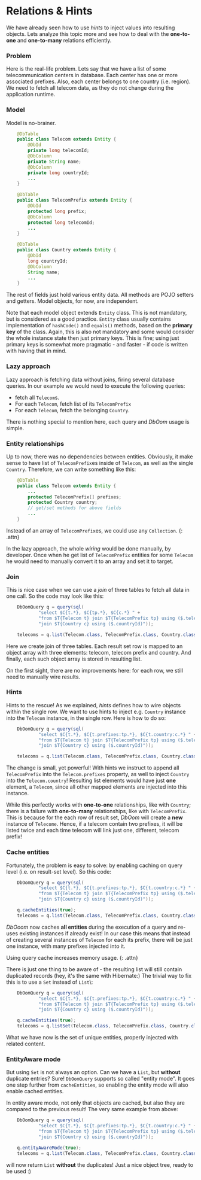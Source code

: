 # Relations & Hints

We have already seen how to use _hints_ to inject values into resulting objects. Lets analyze this topic more and see how to deal with the **one-to-one** and **one-to-many** relations efficiently.

### Problem

Here is the real-life problem. Lets say that we have a list of some telecommunication centers in database. Each center has one or more associated prefixes. Also, each center belongs to one country (i.e. region). We need to fetch all telecom data, as they do not change during the application runtime.

### Model

Model is no-brainer.

```java
    @DbTable
    public class Telecom extends Entity {
        @DbId
        private long telecomId;
        @DbColumn
        private String name;
        @DbColumn
        private long countryId;
        ...
    }
```

```java
    @DbTable
    public class TelecomPrefix extends Entity {
        @DbId
        protected long prefix;
        @DbColumn
        protected long telecomId;
        ...
    }
```

```java
    @DbTable
    public class Country extends Entity {
        @DbId
        long countryId;
        @DbColumn
        String name;
        ...
    }
```

The rest of fields just hold various entity data. All methods are POJO setters and getters. Model objects, for now, are independent.

Note that each model object extends `Entity` class. This is not mandatory, but is considered as a good practice. `Entity` class usually contains implementation of `hashCode()` and `equals()` methods, based on the **primary key** of the class. Again, this is also not mandatory and some would consider the whole instance state then just primary keys. This is fine; using just primary keys is somewhat more pragmatic - and faster - if code is written with having that in mind.

### Lazy approach

Lazy approach is fetching data without joins, firing several database queries. In our example we would need to execute the following queries:

* fetch all `Telecom`s.
* For each `Telecom`, fetch list of its `TelecomPrefix`
* For each `Telecom`, fetch the belonging `Country`.

There is nothing special to mention here, each query and _DbOom_ usage is simple.

### Entity relationships

Up to now, there was no dependencies between entities. Obviously, it make sense to have list of `TelecomPrefix`es inside of `Telecom`, as well as the single `Country`. Therefore, we can write something like this:

```java
    @DbTable
    public class Telecom extends Entity {
        ...
        protected TelecomPrefix[] prefixes;
        protected Country country;
        // get/set methods for above fields
        ...
    }
```

Instead of an array of `TelecomPrefix`es, we could use any `Collection`. {: .attn}

In the lazy approach, the whole _wiring_ would be done manually, by developer. Once when he get list of `TelecomPrefix` entities for some `Telecom` he would need to manually convert it to an array and set it to target.

### Join

This is nice case when we can use a _join_ of three tables to fetch all data in one call. So the code may look like this:

```java
    DbOomQuery q = query(sql(
            "select $C{t.*}, $C{tp.*}, $C{c.*} " +
            "from $T{Telecom t} join $T{TelecomPrefix tp} using ($.telecomId) " +
            "join $T{Country c} using ($.countryId)"));

    telecoms = q.list(Telecom.class, TelecomPrefix.class, Country.class);
```

Here we create join of three tables. Each result set row is mapped to an object array with three elements: telecom, telecom prefix and country. And finally, each such object array is stored in resulting list.

On the first sight, there are no improvements here: for each row, we still need to manually wire results.

### Hints

Hints to the rescue! As we explained, _hints_ defines how to wire objects within the single row. We want to use hints to inject e.g. `Country` instance into the `Telecom` instance, in the single row. Here is how to do so:

```java
    DbOomQuery q = query(sql(
            "select $C{t.*}, $C{t.prefixes:tp.*}, $C{t.country:c.*} " +
            "from $T{Telecom t} join $T{TelecomPrefix tp} using ($.telecomId) " +
            "join $T{Country c} using ($.countryId)"));

    telecoms = q.list(Telecom.class, TelecomPrefix.class, Country.class);
```

The change is small, yet powerful! With hints we instruct to append all `TelecomPrefix` into the `Telecom.prefixes` property, as well to inject `Country` into the `Telecom.country`! Resulting list elements would have just **one** element, a `Telecom`, since all other mapped elements are injected into this instance.

While this perfectly works with **one-to-one** relationships, like with `Country`; there is a failure with **one-to-many** relationships, like with `TelecomPrefix`. This is because for the each row of result set, _DbOom_ will create a **new** instance of `Telecome`. Hence, if a telecom contain two prefixes, it will be listed twice and each time telecom will link just one, different, telecom prefix!

### Cache entities

Fortunately, the problem is easy to solve: by enabling caching on query level (i.e. on result-set level). So this code:

```java
    DbOomQuery q = query(sql(
            "select $C{t.*}, $C{t.prefixes:tp.*}, $C{t.country:c.*} " +
            "from $T{Telecom t} join $T{TelecomPrefix tp} using ($.telecomId) " +
            "join $T{Country c} using ($.countryId)"));

    q.cacheEntities(true);
    telecoms = q.list(Telecom.class, TelecomPrefix.class, Country.class);
```

_DbOoom_ now caches **all entities** during the execution of a query and re-uses existing instances if already exist! In our case this means that instead of creating several instances of `Telecom` for each its prefix, there will be just one instance, with many prefixes injected into it.

Using query cache increases memory usage. {: .attn}

There is just one thing to be aware of - the resulting list will still contain duplicated records (hey, it's the same with Hibernate:) The trivial way to fix this is to use a `Set` instead of `List`\\:

```java
    DbOomQuery q = query(sql(
            "select $C{t.*}, $C{t.prefixes:tp.*}, $C{t.country:c.*} " +
            "from $T{Telecom t} join $T{TelecomPrefix tp} using ($.telecomId) " +
            "join $T{Country c} using ($.countryId)"));

    q.cacheEntities(true);
    telecoms = q.listSet(Telecom.class, TelecomPrefix.class, Country.class);
```

What we have now is the set of unique entities, properly injected with related content.

### EntityAware mode

But using `Set` is not always an option. Can we have a `List`, but **without** duplicate entries? Sure! `DbOomQuery` supports so called "entity mode". It goes one step further from `cacheEntities`, so enabling the entity mode will also enable cached entities.

In entity aware mode, not only that objects are cached, but also they are compared to the previous result! The very same example from above:

```java
    DbOomQuery q = query(sql(
            "select $C{t.*}, $C{t.prefixes:tp.*}, $C{t.country:c.*} " +
            "from $T{Telecom t} join $T{TelecomPrefix tp} using ($.telecomId) " +
            "join $T{Country c} using ($.countryId)"));

    q.entityAwareMode(true);
    telecoms = q.list(Telecom.class, TelecomPrefix.class, Country.class);
```

will now return `List` **without** the duplicates! Just a nice object tree, ready to be used :)
